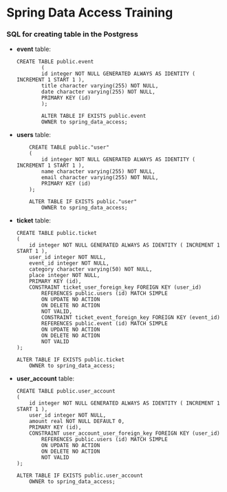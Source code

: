 # <h>Spring Data Access Training<h>


### SQL for creating table in the Postgress
- <b>event</b> table:
  
    ```  
    CREATE TABLE public.event
            (
            id integer NOT NULL GENERATED ALWAYS AS IDENTITY ( INCREMENT 1 START 1 ),
            title character varying(255) NOT NULL,
            date character varying(255) NOT NULL,
            PRIMARY KEY (id)
            );

            ALTER TABLE IF EXISTS public.event
            OWNER to spring_data_access;
  ```
- <b>users</b> table:

    ```
        CREATE TABLE public."user"
        (
            id integer NOT NULL GENERATED ALWAYS AS IDENTITY ( INCREMENT 1 START 1 ),
            name character varying(255) NOT NULL,
            email character varying(255) NOT NULL,
            PRIMARY KEY (id)
        );

        ALTER TABLE IF EXISTS public."user"
            OWNER to spring_data_access;

- <b>ticket</b> table:

    ```
    CREATE TABLE public.ticket
    (
        id integer NOT NULL GENERATED ALWAYS AS IDENTITY ( INCREMENT 1 START 1 ),
        user_id integer NOT NULL,
        event_id integer NOT NULL,
        category character varying(50) NOT NULL,
        place integer NOT NULL,
        PRIMARY KEY (id),
        CONSTRAINT ticket_user_foreign_key FOREIGN KEY (user_id)
            REFERENCES public.users (id) MATCH SIMPLE
            ON UPDATE NO ACTION
            ON DELETE NO ACTION
            NOT VALID,
            CONSTRAINT ticket_event_foreign_key FOREIGN KEY (event_id)
            REFERENCES public.event (id) MATCH SIMPLE
            ON UPDATE NO ACTION
            ON DELETE NO ACTION
            NOT VALID
    );

    ALTER TABLE IF EXISTS public.ticket
        OWNER to spring_data_access;
    ```

- <b>user_account</b> table:
    ```
    CREATE TABLE public.user_account
    (
        id integer NOT NULL GENERATED ALWAYS AS IDENTITY ( INCREMENT 1 START 1 ),
        user_id integer NOT NULL,
        amount real NOT NULL DEFAULT 0,
        PRIMARY KEY (id),
        CONSTRAINT user_account_user_foreign_key FOREIGN KEY (user_id)
            REFERENCES public.users (id) MATCH SIMPLE
            ON UPDATE NO ACTION
            ON DELETE NO ACTION
            NOT VALID
    );

    ALTER TABLE IF EXISTS public.user_account
        OWNER to spring_data_access;
    ```
